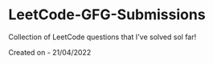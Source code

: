 # LeetCode-GFG-Submissions
Collection of LeetCode questions that I've solved sol far!

Created on - 21/04/2022
